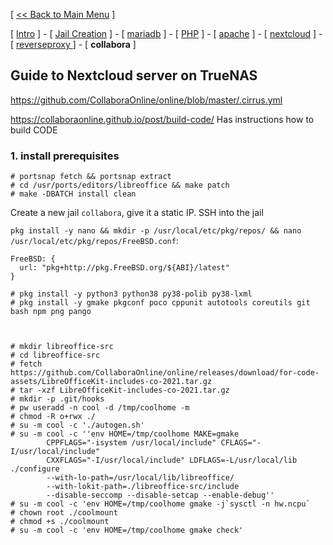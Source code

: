 [ [<< Back to Main Menu](https://github.com/seth586/guides/blob/master/README.md) ]

[ [Intro](README.md) ] - [ [Jail Creation](1_jail.md) ] - [ [mariadb](2_mariadb.md) ] - [ [PHP](3_php.md) ] - [ [apache](4_apache.md) ] - [ [nextcloud](5_nextcloud.md) ] - [ [reverseproxy ](6_reverseproxy.md)] - [ **collabora** ]

## Guide to Nextcloud server on TrueNAS

https://github.com/CollaboraOnline/online/blob/master/.cirrus.yml

https://collaboraonline.github.io/post/build-code/ Has instructions how to build CODE

### 1. install prerequisites
```
# portsnap fetch && portsnap extract
# cd /usr/ports/editors/libreoffice && make patch
# make -DBATCH install clean
```

Create a new jail `collabora`, give it a static IP. SSH into the jail

`pkg install -y nano && mkdir -p /usr/local/etc/pkg/repos/ && nano /usr/local/etc/pkg/repos/FreeBSD.conf`:
```
FreeBSD: {
  url: "pkg+http://pkg.FreeBSD.org/${ABI}/latest"
}
```

```
# pkg install -y python3 python38 py38-polib py38-lxml
# pkg install -y gmake pkgconf poco cppunit autotools coreutils git bash npm png pango



# mkdir libreoffice-src
# cd libreoffice-src
# fetch https://github.com/CollaboraOnline/online/releases/download/for-code-assets/LibreOfficeKit-includes-co-2021.tar.gz
# tar -xzf LibreOfficeKit-includes-co-2021.tar.gz
# mkdir -p .git/hooks
# pw useradd -n cool -d /tmp/coolhome -m
# chmod -R o+rwx ./
# su -m cool -c './autogen.sh'
# su -m cool -c ''env HOME=/tmp/coolhome MAKE=gmake
        CPPFLAGS="-isystem /usr/local/include" CFLAGS="-I/usr/local/include"
        CXXFLAGS="-I/usr/local/include" LDFLAGS=-L/usr/local/lib ./configure
        --with-lo-path=/usr/local/lib/libreoffice/
        --with-lokit-path=./libreoffice-src/include
        --disable-seccomp --disable-setcap --enable-debug''
# su -m cool -c 'env HOME=/tmp/coolhome gmake -j`sysctl -n hw.ncpu`
# chown root ./coolmount
# chmod +s ./coolmount
# su -m cool -c 'env HOME=/tmp/coolhome gmake check'
```
